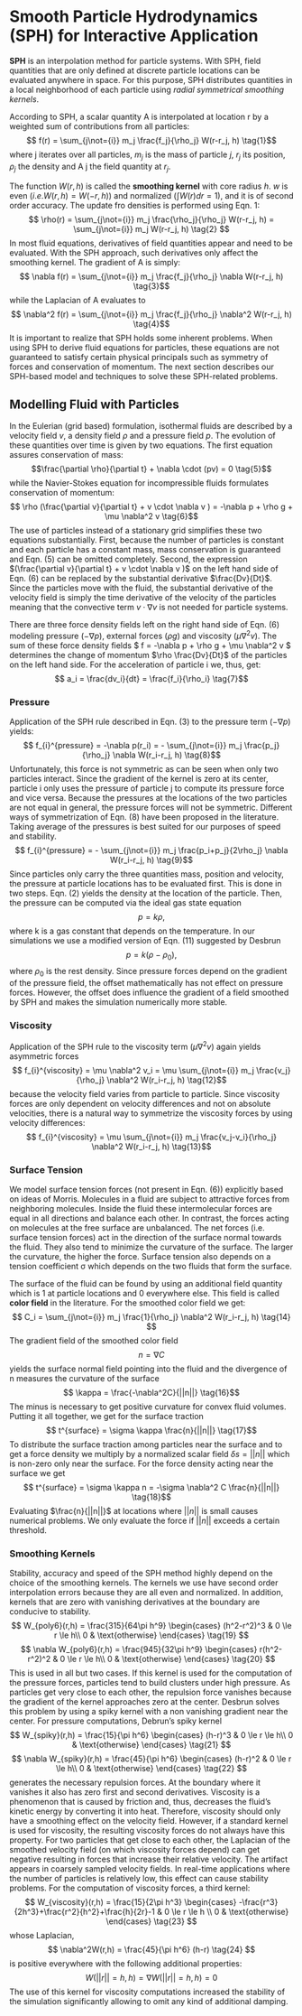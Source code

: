 # Smooth Particle Hydrodynamics (SPH) for Interactive Application

**SPH** is an interpolation method for particle systems. With SPH, field quantities that are only defined at discrete particle locations can be evaluated anywhere in space. For this purpose, SPH distributes quantities in a local neighborhood of each particle using *radial symmetrical smoothing kernels*.

According to SPH, a scalar quantity A is interpolated at location r by a weighted sum of contributions from all particles: $$ f(r) = \sum_{j\not={i}} m_j \frac{f_j}{\rho_j} W(r-r_j, h) \tag{1}$$ where j iterates over all particles, $m_j$ is the mass of particle $j$, $r_j$ its position, $ρ_j$ the density and A j the field quantity at $r_j$.

The function $W(r,h)$ is called the **smoothing kernel** with core radius $h$. $w$ is even $(i.e. W(r,h)=W(-r,h))$ and normalized $(\int W(r) dr = 1)$, and it is of second order accuracy.
The update fro densities is performed using Eqn. 1: $$ \rho(r) = \sum_{j\not={i}} m_j \frac{\rho_j}{\rho_j} W(r-r_j, h) = \sum_{j\not={i}} m_j W(r-r_j, h) \tag{2} $$ In most fluid equations, derivatives of field quantities appear and need to be evaluated. With the SPH approach, such derivatives only affect the smoothing kernel. The gradient of A is simply: $$ \nabla f(r) = \sum_{j\not={i}} m_j \frac{f_j}{\rho_j} \nabla W(r-r_j, h) \tag{3}$$ while the Laplacian of A evaluates to $$ \nabla^2 f(r) = \sum_{j\not={i}} m_j \frac{f_j}{\rho_j} \nabla^2 W(r-r_j, h) \tag{4}$$ It is important to realize that SPH holds some inherent problems. When using SPH to derive fluid equations for particles, these equations are not guaranteed to satisfy certain physical principals such as symmetry of forces and conservation of momentum. The next section describes our SPH-based model and techniques to solve these SPH-related problems.

## Modelling Fluid with Particles
In the Eulerian (grid based) formulation, isothermal fluids are described by a velocity field $v$, a density field $\rho$ and a pressure field $p$. The evolution of these quantities over time is given by two equations. The first equation assures conservation of mass:
$$\frac{\partial \rho}{\partial t} + \nabla \cdot (pv) = 0 \tag{5}$$
while the Navier-Stokes equation for incompressible fluids formulates conservation of momentum:
$$ \rho (\frac{\partial v}{\partial t} + v \cdot \nabla v ) = -\nabla p + \rho g + \mu \nabla^2 v \tag{6}$$
The use of particles instead of a stationary grid simplifies these two equations substantially. First, because the number of particles is constant and each particle has a constant mass, mass conservation is guaranteed and Eqn. (5) can be omitted completely. Second, the expression $(\frac{\partial v}{\partial t} + v \cdot \nabla v )$ on the left hand side of Eqn. (6) can be replaced by the substantial derivative $\frac{Dv}{Dt}$. Since the particles move with the fluid, the substantial derivative of the velocity field is simply the time derivative of the velocity of the particles meaning that the convective term $v\cdot \nabla v$ is not needed for particle systems.

There are three force density fields left on the right hand side of Eqn. (6) modeling pressure $(−\nabla p)$, external forces $(\rho g)$ and viscosity $(\mu \nabla^2 v)$. The sum of these force density fields $ f = -\nabla p + \rho g + \mu \nabla^2 v $ determines the change of momentum $\rho \frac{Dv}{Dt}$ of the particles on the left hand side. For the acceleration of particle i we, thus, get:
$$ a_i = \frac{dv_i}{dt} = \frac{f_i}{\rho_i} \tag{7}$$

### Pressure
Application of the SPH rule described in Eqn. (3) to the pressure term $(−\nabla p)$ yields: $$ f_{i}^{pressure} = -\nabla p(r_i) = - \sum_{j\not={i}} m_j \frac{p_j}{\rho_j} \nabla W(r_i-r_j, h) \tag{8}$$ Unfortunately, this force is not symmetric as can be seen when only two particles interact. Since the gradient of the kernel is zero at its center, particle i only uses the pressure of particle j to compute its pressure force and vice versa. Because the pressures at the locations of the two particles are not equal in general, the pressure forces will not be symmetric. Different ways of symmetrization of Eqn. (8) have been proposed in the literature. Taking average of the pressures is best suited for our purposes of speed and stability. $$ f_{i}^{pressure} = - \sum_{j\not={i}} m_j \frac{p_i+p_j}{2\rho_j} \nabla W(r_i-r_j, h) \tag{9}$$ Since particles only carry the three quantities mass, position and velocity, the pressure at particle locations has to be evaluated first. This is done in two steps. Eqn. (2) yields the density at the location of the particle. Then, the pressure can be computed via the ideal gas state equation $$ p = k \rho, \tag{10}$$ where k is a gas constant that depends on the temperature. In our simulations we use a modified version of Eqn. (11) suggested by Desbrun $$ p = k (\rho - \rho_0), \tag{11}$$ where $\rho_0$ is the rest density. Since pressure forces depend on the gradient of the pressure field, the offset mathematically has not effect on pressure forces. However, the offset does influence the gradient of a field smoothed by SPH and makes the simulation numerically more stable.

### Viscosity
Application of the SPH rule to the viscosity term $(\mu \nabla^2 v)$ again yields asymmetric forces $$ f_{i}^{viscosity} = \mu \nabla^2 v_i = \mu \sum_{j\not={i}} m_j \frac{v_j}{\rho_j} \nabla^2 W(r_i-r_j, h) \tag{12}$$ because the velocity field varies from particle to particle. Since viscosity forces are only dependent on velocity differences and not on absolute velocities, there is a natural way to symmetrize the viscosity forces by using velocity differences: $$ f_{i}^{viscosity} = \mu \sum_{j\not={i}} m_j \frac{v_j-v_i}{\rho_j} \nabla^2 W(r_i-r_j, h) \tag{13}$$

### Surface Tension
We model surface tension forces (not present in Eqn. (6)) explicitly based on ideas of Morris. Molecules in a fluid are subject to attractive forces from neighboring molecules. Inside the fluid these intermolecular forces are equal in all directions and balance each other. In contrast, the forces acting on molecules at the free surface are unbalanced. The net forces (i.e. surface tension forces) act in the direction of the surface normal towards the fluid. They also tend to minimize the curvature of the surface. The larger the curvature, the higher the force. Surface tension also depends on a tension coefficient σ which depends on the two fluids that form the surface.

The surface of the fluid can be found by using an additional field quantity which is 1 at particle locations and 0 everywhere else. This field is called **color field** in the literature. For the smoothed color field we get: $$ C_i = \sum_{j\not={i}} m_j \frac{1}{\rho_j} \nabla^2 W(r_i-r_j, h) \tag{14} $$ The gradient field of the smoothed color field $$ n = \nabla C \tag{15}$$ yields the surface normal field pointing into the fluid and the divergence of n measures the curvature of the surface $$ \kappa = \frac{-\nabla^2C}{||n||} \tag{16}$$ The minus is necessary to get positive curvature for convex fluid volumes. Putting it all together, we get for the surface traction $$ t^{surface} = \sigma \kappa \frac{n}{||n||} \tag{17}$$ To distribute the surface traction among particles near the surface and to get a force density we multiply by a normalized scalar field $\delta s = ||n||$ which is non-zero only near the surface. For the force density acting near the surface we get $$ t^{surface} = \sigma \kappa n = -\sigma \nabla^2 C \frac{n}{||n||} \tag{18}$$ Evaluating $\frac{n}{||n||}$ at locations where $||n||$ is small causes numerical problems. We only evaluate the force if $||n||$ exceeds a certain threshold.

### Smoothing Kernels
Stability, accuracy and speed of the SPH method highly depend on the choice of the smoothing kernels. The kernels we use have second order interpolation errors because they are all even and normalized. In addition, kernels that are zero with vanishing derivatives at the boundary are conducive to stability.
$$ W_{poly6}(r,h) = \frac{315}{64\pi h^9} \begin{cases}
      (h^2-r^2)^3 & 0 \le r \le h\\
      0 & \text{otherwise}
    \end{cases}    \tag{19}  $$ 
$$ \nabla W_{poly6}(r,h) = \frac{945}{32\pi h^9} \begin{cases}
      r(h^2-r^2)^2 & 0 \le r \le h\\
      0 & \text{otherwise}
    \end{cases}    \tag{20}  $$
This is used in all but two cases. 
If this kernel is used for the computation of the pressure forces, particles tend to build clusters under high pressure. As particles get very close to each other, the repulsion force vanishes because the gradient of the kernel approaches zero at the center. Desbrun solves this problem by using a spiky kernel with a non vanishing gradient near the center. For pressure computations, Debrun’s spiky kernel 
$$ W_{spiky}(r,h) = \frac{15}{\pi h^6} \begin{cases}
      (h-r)^3 & 0 \le r \le h\\
      0 & \text{otherwise}
    \end{cases}    \tag{21}  $$ 
$$ \nabla W_{spiky}(r,h) = \frac{45}{\pi h^6} \begin{cases}
      (h-r)^2 & 0 \le r \le h\\
      0 & \text{otherwise}
    \end{cases}    \tag{22}  $$
generates the necessary repulsion forces. At the boundary where it vanishes it also has zero first and second derivatives.
Viscosity is a phenomenon that is caused by friction and, thus, decreases the fluid’s kinetic energy by converting it into heat. Therefore, viscosity should only have a smoothing effect on the velocity field. However, if a standard kernel is used for viscosity, the resulting viscosity forces do not always have this property. For two particles that get close to each other, the Laplacian of the smoothed velocity field (on which viscosity forces depend) can get negative resulting in forces that increase their relative velocity. The artifact appears in coarsely sampled velocity fields. In real-time applications where the number of particles is relatively low, this effect can cause stability problems. For the computation of viscosity forces, a third kernel: 
$$ W_{viscosity}(r,h) = \frac{15}{2\pi h^3} \begin{cases}
      -\frac{r^3}{2h^3}+\frac{r^2}{h^2}+\frac{h}{2r}-1 & 0 \le r \le h \\
      0 & \text{otherwise}
\end{cases}    \tag{23}  $$ whose Laplacian, $$ \nabla^2W(r,h) = \frac{45}{\pi h^6} (h-r) \tag{24} $$ 
is positive everywhere with the following additional properties: 
$$ W(||r||=h, h) = \nabla W(||r||=h, h) = 0 $$ 
The use of this kernel for viscosity computations increased the stability of the simulation significantly allowing to omit any kind of additional damping.

